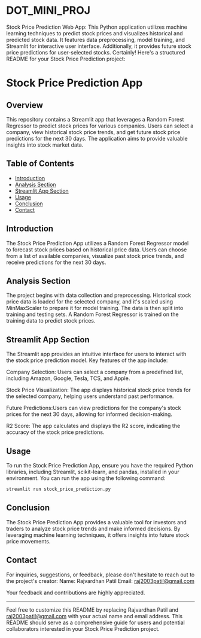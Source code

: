 # DOT_MINI_PROJ
Stock Price Prediction Web App: 
This Python application utilizes machine learning techniques to predict stock prices and visualizes historical and predicted stock data. It features data preprocessing, model training, and Streamlit for interactive user interface. Additionally, it provides future stock price predictions for user-selected stocks.
Certainly! Here's a structured README for your Stock Price Prediction project:

# Stock Price Prediction App

## Overview

This repository contains a Streamlit app that leverages a Random Forest Regressor to predict stock prices for various companies. Users can select a company, view historical stock price trends, and get future stock price predictions for the next 30 days. The application aims to provide valuable insights into stock market data.

## Table of Contents

- [Introduction](#introduction)
- [Analysis Section](#analysis-section)
- [Streamlit App Section](#streamlit-app-section)
- [Usage](#usage)
- [Conclusion](#conclusion)
- [Contact](#contact)

## Introduction

The Stock Price Prediction App utilizes a Random Forest Regressor model to forecast stock prices based on historical price data. Users can choose from a list of available companies, visualize past stock price trends, and receive predictions for the next 30 days.

## Analysis Section

The project begins with data collection and preprocessing. Historical stock price data is loaded for the selected company, and it's scaled using MinMaxScaler to prepare it for model training. The data is then split into training and testing sets. A Random Forest Regressor is trained on the training data to predict stock prices.

## Streamlit App Section

The Streamlit app provides an intuitive interface for users to interact with the stock price prediction model. Key features of the app include:

Company Selection: Users can select a company from a predefined list, including Amazon, Google, Tesla, TCS, and Apple.

Stock Price Visualization: The app displays historical stock price trends for the selected company, helping users understand past performance.

Future Predictions:Users can view predictions for the company's stock prices for the next 30 days, allowing for informed decision-making.

R2 Score: The app calculates and displays the R2 score, indicating the accuracy of the stock price predictions.

## Usage

To run the Stock Price Prediction App, ensure you have the required Python libraries, including Streamlit, scikit-learn, and pandas, installed in your environment. You can run the app using the following command:

```bash
streamlit run stock_price_prediction.py
```

## Conclusion

The Stock Price Prediction App provides a valuable tool for investors and traders to analyze stock price trends and make informed decisions. By leveraging machine learning techniques, it offers insights into future stock price movements.

## Contact

For inquiries, suggestions, or feedback, please don't hesitate to reach out to the project's creator:
Name: Rajvardhan Patil
Email: raj2003patil@gmail.com 

Your feedback and contributions are highly appreciated.

---

Feel free to customize this README by replacing Rajvardhan Patil and raj2003patil@gmail.com  with your actual name and email address. This README should serve as a comprehensive guide for users and potential collaborators interested in your Stock Price Prediction project.
